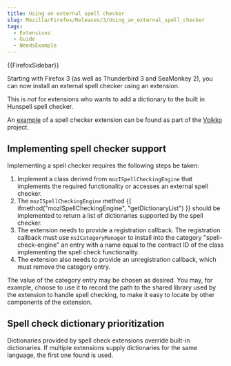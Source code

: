 ```yaml
---
title: Using an external spell checker
slug: Mozilla/Firefox/Releases/3/Using_an_external_spell_checker
tags:
  - Extensions
  - Guide
  - NeedsExample
---
```

{{FirefoxSidebar}}

Starting with Firefox 3 (as well as Thunderbird 3 and SeaMonkey 2), you can now install an external spell checker using an extension.

This is _not_ for extensions who wants to add a dictionary to the built in Hunspell spell checker.

An [example](https://voikko.svn.sourceforge.net/viewvc/voikko/trunk/mozvoikko/) of a spell checker extension can be found as part of the [Voikko](https://voikko.puimula.org/) project.

## Implementing spell checker support

Implementing a spell checker requires the following steps be taken:

1. Implement a class derived from `mozISpellCheckingEngine` that implements the required functionality or accesses an external spell checker.
2. The `mozISpellCheckingEngine` method {{ ifmethod("mozISpellCheckingEngine", "getDictionaryList") }} should be implemented to return a list of dictionaries supported by the spell checker.
3. The extension needs to provide a registration callback. The registration callback must use `nsICategoryManager` to install into the category "spell-check-engine" an entry with a name equal to the contract ID of the class implementing the spell check functionality.
4. The extension also needs to provide an unregistration callback, which must remove the category entry.

The value of the category entry may be chosen as desired. You may, for example, choose to use it to record the path to the shared library used by the extension to handle spell checking, to make it easy to locate by other components of the extension.

## Spell check dictionary prioritization

Dictionaries provided by spell check extensions override built-in dictionaries. If multiple extensions supply dictionaries for the same language, the first one found is used.
